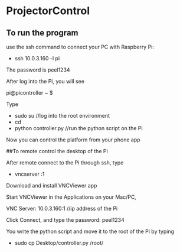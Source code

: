 # ProjectorControl

## To run the program
use the ssh command to connect your PC with Raspberry Pi:

- ssh 10.0.3.160 -l pi 



The password is peel1234

After log into the Pi, you will see

pi@picontroller ~ $ 

Type
- sudo su //log into the root environment
- cd
- python controller.py //run the python script on the Pi 
 
Now you can control the platform from your phone app
 
 
##To remote control the desktop of the Pi

After remote connect to the Pi through ssh, type

- vncserver :1

Download and install VNCViewer app

Start VNCViewer in the Applications on your Mac/PC,

VNC Server:  10.0.3.160:1 //ip address of the Pi 

Click Connect, and type the password: peel1234

You write the python script and move it to the root of the Pi by typing
- sudo cp Desktop/controller.py /root/







